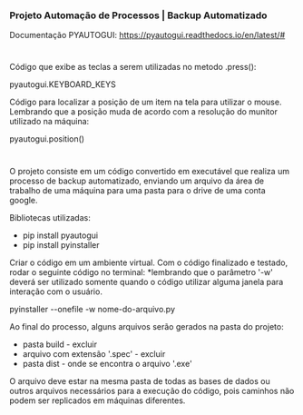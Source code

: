 ### Projeto Automação de Processos | Backup AutomatizadoDocumentação PYAUTOGUI: https://pyautogui.readthedocs.io/en/latest/##Código que exibe as teclas a serem utilizadas no metodo .press(): pyautogui.KEYBOARD_KEYSCódigo para localizar a posição de um item na tela para utilizar o mouse.Lembrando que a posição muda de acordo com a resolução do munitor utilizado na máquina:pyautogui.position()#O projeto consiste em um código convertido em executável que realiza um processo de backup automatizado, enviando um arquivo da área de trabalho de uma máquina para uma pasta para o drive de uma conta google.Bibliotecas utilizadas:- pip install pyautogui- pip install pyinstallerCriar o código em um ambiente virtual.Com o código finalizado e testado, rodar o seguinte código no terminal:*lembrando que o parâmetro '-w' deverá ser utilizado somente quando o código utilizar alguma janela para interação com o usuário. pyinstaller --onefile -w nome-do-arquivo.pyAo final do processo, alguns arquivos serão gerados na pasta do projeto:- pasta build - excluir- arquivo com extensão '.spec' - excluir- pasta dist - onde se encontra o arquivo '.exe'O arquivo deve estar na mesma pasta de todas as bases de dados ou outros arquivos necessários para a execução do código, pois caminhos não podem ser replicados em máquinas diferentes.